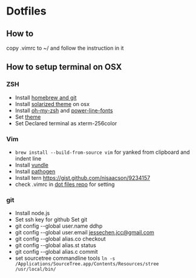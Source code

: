 # Dotfiles

## How to
copy .vimrc to ~/
and follow the instruction in it

## How to setup terminal on OSX

### ZSH

- Install [homebrew and git](https://gist.github.com/derhuerst/1b15ff4652a867391f03#file-mac-md)
- Install [solarized theme](https://github.com/tomislav/osx-terminal.app-colors-solarized) on osx
- Install [oh-my-zsh](https://github.com/robbyrussell/oh-my-zsh#getting-started) and [power-line-fonts](https://github.com/powerline/fonts)
- Set [theme](https://github.com/robbyrussell/oh-my-zsh#selecting-a-theme)
- Set Declared terminal as xterm-256color


### Vim

- `brew install --build-from-source vim` for yanked from clipboard and indent line
- Install [vundle](https://github.com/VundleVim/Vundle.vim#quick-start)
- Install [pathogen](https://github.com/tpope/vim-pathogen#installation)
- Install tern https://gist.github.com/nisaacson/9234157
- check .vimrc in [dot files repo](https://github.com/ddhp/dotfiles) for setting


### git

- Install node.js
- Set ssh key for github
Set git 
- git config --global user.name ddhp
- git config --global user.email jessechen.jcc@gmail.com
- git config --global alias.co checkout
- git config --global alias.st status
- git config --global alias.c commit
- set sourcetree commandline tools `ln -s /Applications/SourceTree.app/Contents/Resources/stree /usr/local/bin/`

